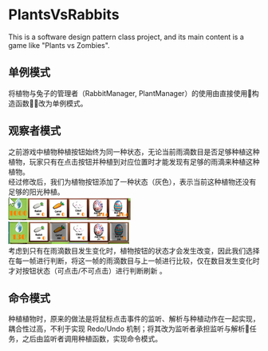 # PlantsVsRabbits
This is a software design pattern class project, and its main content is a game like "Plants vs Zombies".

## 单例模式
将植物与兔子的管理者（RabbitManager, PlantManager）的使用由直接使用构造函数改为单例模式。

## 观察者模式
之前游戏中植物种植按钮始终为同一种状态，无论当前雨滴数目是否足够种植这种植物，玩家只有在点击按钮并种植到对应位置时才能发现有足够的雨滴来种植这种植物。  
经过修改后，我们为植物按钮添加了一种状态（灰色），表示当前这种植物还没有足够的阳光种植。  
![](resource_of_readme_file/observer_pattern_old.png)  
![](resource_of_readme_file/observer_pattern_new.png)  
考虑到只有在雨滴数目发生变化时，植物按钮的状态才会发生改变，因此我们选择在每一帧进行判断，将这一帧的雨滴数目与上一帧进行比较，仅在数目发生变化时才对按钮状态（可点击/不可点击）进行判断刷新
。

## 命令模式
种植植物时，原来的做法是将鼠标点击事件的监听、解析与种植动作在一起实现，耦合性过高，不利于实现 Redo/Undo 机制；将其改为监听者承担监听与解析任务，之后由监听者调用种植函数，实现命令模式。

